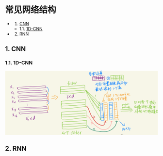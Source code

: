 # 常见网络结构

<!-- vscode-markdown-toc -->
* 1. [CNN](#CNN)
	* 1.1. [1D-CNN](#D-CNN)
* 2. [RNN](#RNN)

<!-- vscode-markdown-toc-config
	numbering=true
	autoSave=true
	/vscode-markdown-toc-config -->
<!-- /vscode-markdown-toc -->

##  1. <a name='CNN'></a>CNN

###  1.1. <a name='D-CNN'></a>1D-CNN
![1D-CNN](src/images/1d_cnn_notes.png)

##  2. <a name='RNN'></a>RNN